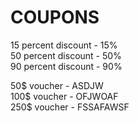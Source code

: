 # COUPONS

15 percent discount - 15%  
50 percent discount - 50%  
90 percent discount - 90%  
  
50$ voucher - ASDJW  
100$ voucher - OFJWOAF  
250$ voucher - FSSAFAWSF  
